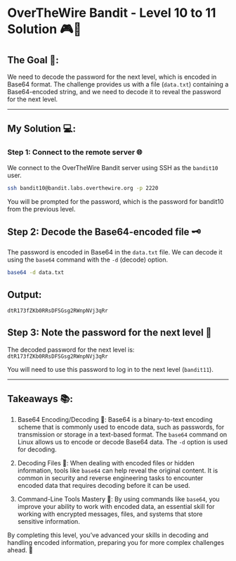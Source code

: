 # OverTheWire Bandit - Level 10 to 11 Solution 🎮🔐

## The Goal 🎯:
We need to decode the password for the next level, which is encoded in Base64 format. The challenge provides us with a file (`data.txt`) containing a Base64-encoded string, and we need to decode it to reveal the password for the next level.

---

## My Solution 💻:

### Step 1: Connect to the remote server 🌐
We connect to the OverTheWire Bandit server using SSH as the `bandit10` user.

```bash
ssh bandit10@bandit.labs.overthewire.org -p 2220
```

You will be prompted for the password, which is the password for bandit10 from the previous level.

## Step 2: Decode the Base64-encoded file 🗝️
The password is encoded in Base64 in the `data.txt` file. We can decode it using the `base64` command with the `-d` (decode) option.

```bash
base64 -d data.txt
```

## Output: 

```bash
dtR173fZKb0RRsDFSGsg2RWnpNVj3qRr
```

## Step 3: Note the password for the next level 🔑
The decoded password for the next level is: `dtR173fZKb0RRsDFSGsg2RWnpNVj3qRr`

You will need to use this password to log in to the next level (`bandit11`).

---

## Takeaways 📚:

1. Base64 Encoding/Decoding 🔄: Base64 is a binary-to-text encoding scheme that is commonly used to encode data, such as passwords, for transmission or storage in a text-based format. The `base64` command on Linux allows us to encode or decode Base64 data. The `-d` option is used for decoding.

2. Decoding Files 🧩: When dealing with encoded files or hidden information, tools like `base64` can help reveal the original content. It is common in security and reverse engineering tasks to encounter encoded data that requires decoding before it can be used.

3. Command-Line Tools Mastery 💪: By using commands like `base64`, you improve your ability to work with encoded data, an essential skill for working with encrypted messages, files, and systems that store sensitive information.

By completing this level, you’ve advanced your skills in decoding and handling encoded information, preparing you for more complex challenges ahead. 🚀
